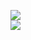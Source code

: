 [![](https://img.shields.io/badge/Made%20With-Github%20Spray-lightgrey.svg?style=for-the-badge&logo=github)](https://github.com/Annihil/github-spray#1489)  
[![](https://i.imgur.com/2DrTn0Z.gif)](https://github.com/Annihil/github-spray)